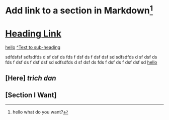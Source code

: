 # Add link to a section in Markdown[^1]
# [Heading Link](#section-i-want)
[hello](#here)
[^Text to sub-heading](#text-of-the-subheading)

sdfdsfsf
sdfsdfds
d
sf
dsf
ds
fds
f
dsf
ds
f
dsf
dsf
sd
sdfsdfds
d
sf
dsf
ds
fds
f
dsf
ds
f
dsf
dsf
sd
sdfsdfds
d
sf
dsf
ds
fds
f
dsf
ds
f
dsf
dsf
sd
[hello](#text-of-the-subheading)

## [Here] *trich dan*

## [Section I Want] 
[^1]: hello what do you want?